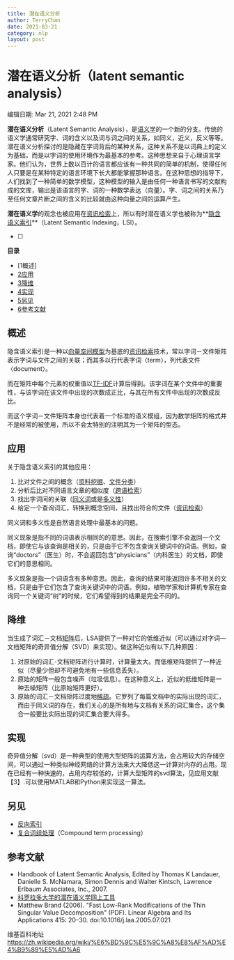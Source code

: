 ```yaml
---
title: 潜在语义分析
author: TerryChan
date: 2021-03-21
category: nlp
layout: post
---
```


# 潜在语义分析（latent semantic analysis）

编辑日期: Mar 21, 2021 2:48 PM

**潜在语义分析**（Latent Semantic Analysis），是[语义学](https://zh.wikipedia.org/wiki/%E8%AF%AD%E4%B9%89%E5%AD%A6)的一个新的分支。传统的语义学通常研究字、词的含义以及词与词之间的关系，如同义，近义，反义等等。潜在语义分析探讨的是隐藏在字词背后的某种关系，这种关系不是以词典上的定义为基础，而是以字词的使用环境作为最基本的参考。这种思想来自于心理语言学家。他们认为，世界上数以百计的语言都应该有一种共同的简单的机制，使得任何人只要是在某种特定的语言环境下长大都能掌握那种语言。在这种思想的指导下，人们找到了一种简单的数学模型，这种模型的输入是由任何一种语言书写的文献构成的文库，输出是该语言的字、词的一种数学表达（向量）。字、词之间的关系乃至任何文章片断之间的含义的比较就由这种向量之间的运算产生。

**潜在语义学**的观念也被应用在[资讯检索](https://zh.wikipedia.org/wiki/%E8%B3%87%E8%A8%8A%E6%AA%A2%E7%B4%A2)上，所以有时潜在语义学也被称为**[隐含语义索引](https://zh.wikipedia.org/wiki/%E9%9A%B1%E5%90%AB%E8%AA%9E%E7%BE%A9%E7%B4%A2%E5%BC%95)**（Latent Semantic Indexing，LSI）。

- [ ]  

****目录****

- [1概述] 
- [2应用](https://zh.wikipedia.org/wiki/%E6%BD%9C%E5%9C%A8%E8%AF%AD%E4%B9%89%E5%AD%A6#%E6%87%89%E7%94%A8)
- [3降维](https://zh.wikipedia.org/wiki/%E6%BD%9C%E5%9C%A8%E8%AF%AD%E4%B9%89%E5%AD%A6#%E9%99%8D%E7%B6%AD)
- [4实现](https://zh.wikipedia.org/wiki/%E6%BD%9C%E5%9C%A8%E8%AF%AD%E4%B9%89%E5%AD%A6#%E5%AE%9E%E7%8E%B0)
- [5另见](https://zh.wikipedia.org/wiki/%E6%BD%9C%E5%9C%A8%E8%AF%AD%E4%B9%89%E5%AD%A6#%E5%8F%A6%E8%A7%81)
- [6参考文献](https://zh.wikipedia.org/wiki/%E6%BD%9C%E5%9C%A8%E8%AF%AD%E4%B9%89%E5%AD%A6#%E5%8F%82%E8%80%83%E6%96%87%E7%8C%AE)

## 概述 
隐含语义索引是一种以[向量空间模型](https://zh.wikipedia.org/wiki/%E5%90%91%E9%87%8F%E7%A9%BA%E9%96%93%E6%A8%A1%E5%9E%8B)为基底的[资讯检索](https://zh.wikipedia.org/wiki/%E8%B3%87%E8%A8%8A%E6%AA%A2%E7%B4%A2)技术，常以字词－文件矩阵表示字词与文件之间的关联；而其多以行代表字词〈term〉，列代表文件〈document〉。

而在矩阵中每个元素的权重值以[TF-IDF](https://zh.wikipedia.org/wiki/TF-IDF)计算后得到。该字词在某个文件中的重要性，与该字词在该文件中出现的次数成正比，与其在所有文件中出现的次数成反比。

而这个字词－文件矩阵本身也代表着一个标准的语义模组，因为数学矩阵的格式并不是经常的被使用，所以不会太特别的注明其为一个矩阵的型态。

## 应用 

关于隐含语义索引的其他应用：

1. 比对文件之间的概念（[资料挖掘](https://zh.wikipedia.org/wiki/%E8%B3%87%E6%96%99%E6%8C%96%E6%8E%98)、[文件分类](https://zh.wikipedia.org/w/index.php?title=%E6%96%87%E4%BB%B6%E5%88%86%E9%A1%9E&action=edit&redlink=1)）
2. 分析后比对不同语言文章的相似度（[跨语检索](https://zh.wikipedia.org/wiki/%E8%B7%A8%E8%AA%9E%E6%AA%A2%E7%B4%A2)）
3. 找出字词间的关联（[同义词](https://zh.wikipedia.org/wiki/%E5%90%8C%E7%BE%A9%E8%A9%9E)或是[多义性](https://zh.wikipedia.org/w/index.php?title=%E5%A4%9A%E7%BE%A9%E6%80%A7&action=edit&redlink=1)）
4. 给定一个查询词汇，转换到概念空间，且找出符合的文件（[资讯检索](https://zh.wikipedia.org/wiki/%E8%B3%87%E8%A8%8A%E6%AA%A2%E7%B4%A2)）

同义词和多义性是自然语言处理中最基本的问题。

同义现象是指不同的词语表示相同的的意思。因此，在搜索引擎不会返回一个文档，即使它与该查询是相关的，只是由于它不包含查询关键词中的词语。例如，查询“doctors”（医生）时，不会返回包含“physicians”（内科医生）的文档，即使它们的意思相同。

多义现象是指一个词语含有多种意思。因此，查询的结果可能返回许多不相关的文档，只是由于它们包含了查询关键词中的词语。例如，植物学家和计算机专家在查询同一个关键词“树”的时候，它们希望得到的结果是完全不同的。

## 降维 

当生成了词汇－文档[矩阵](https://zh.wikipedia.org/wiki/%E7%9F%A9%E9%99%A3)后，LSA提供了一种对它的低维近似（可以通过对字词—文档矩阵的奇异值分解（SVD）来实现）。做这种近似有以下几种原因：

1. 对原始的词汇-文档矩阵进行计算时，计算量太大。而低维矩阵提供了一种近似（尽量少但却不可避免地有一些信息丢失）。
2. 原始的矩阵一般包含噪声（垃圾信息）。在这种意义上，近似的低维矩阵是一种去噪矩阵（比原始矩阵更好）。
3. 原始的词汇－文档矩阵过度地[稀疏](https://zh.wikipedia.org/wiki/%E7%A8%80%E7%96%8F%E7%9F%A9%E9%99%A3)。它罗列了每篇文档中的实际出现的词汇，而由于同义词的存在，我们关心的是所有地与文档有关系的词汇集合，这个集合一般要比实际出现的词汇集合要大得多。

## 实现 

奇异值分解（svd）是一种典型的使用大型矩阵的运算方法，会占用较大的存储空间，可以通过一种类似神经网络的计算方法来大大降低这一计算对内存的占用。现在已经有一种快速的，占用内存较低的，计算大型矩阵的svd算法，见应用文献【3】.可以使用MATLAB和Python来实现这一算法。

## 另见 

- [反向索引](https://zh.wikipedia.org/wiki/%E5%8F%8D%E5%90%91%E7%B4%A2%E5%BC%95)
- [复合词组处理](https://zh.wikipedia.org/w/index.php?title=%E5%A4%8D%E5%90%88%E8%AF%8D%E7%BB%84%E5%A4%84%E7%90%86&action=edit&redlink=1)（Compound term processing）

## 参考文献 

- Handbook of Latent Semantic Analysis, Edited by Thomas K Landauer, Danielle S. McNamara, Simon Dennis and Walter Kintsch, Lawrence Erlbaum Associates, Inc., 2007.
- [科罗拉多大学的潜在语义学网上工具](http://lsa.colorado.edu/)
- Matthew Brand (2006). "Fast Low-Rank Modifications of the Thin Singular Value Decomposition" (PDF). Linear Algebra and Its Applications 415: 20–30. doi:10.1016/j.laa.2005.07.021

维基百科地址 https://zh.wikipedia.org/wiki/%E6%BD%9C%E5%9C%A8%E8%AF%AD%E4%B9%89%E5%AD%A6
